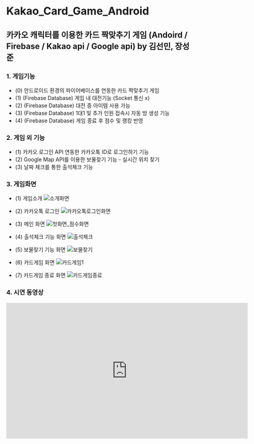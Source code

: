 # Kakao_Card_Game_Android
## 카카오 캐릭터를 이용한 카드 짝맞추기 게임 (Andoird / Firebase / Kakao api / Google api) by 김선민, 장성준

### 1. 게임기능   
- (0) 안드로이드 환경의 파이어베이스를 연동한 카드 짝맞추기 게임
- (1) (Firebase Database) 게임 내 대전기능 (Socket 통신 x)
- (2) (Firebase Database) 대전 중 아이템 사용 가능
- (3) (Firebase Database) 1대1 및 추가 인원 접속시 자동 방 생성 기능
- (4) (Firebase Database) 게임 종료 후 점수 및 랭킹 반영   

### 2. 게임 외 기능
- (1) 카카오 로그인 API 연동한 카카오톡 ID로 로그인하기 기능
- (2) Google Map API를 이용한 보물찾기 기능 - 실시간 위치 찾기
- (3) 날짜 체크를 통한 출석체크 기능

### 3. 게임화면
- (1) 게임소개
![소개화면](./readme_image/소개화면.PNG)

- (2) 카카오톡 로그인
![카카오톡로그인화면](./readme_image/카카오톡로그인화면.png)

- (3) 메인 화면
![첫화면_점수화면](./readme_image/첫화면_점수화면.png)

- (4) 출석체크 기능 화면
![출석체크](./readme_image/출석체크.png)

- (5) 보물찾기 기능 화면
![보물찾기](./readme_image/보물찾기.png)

- (6) 카드게임 화면
![카드게임1](./readme_image/카드게임1.png)

- (7) 카드게임 종료 화면
![카드게임종료](./readme_image/카드게임종료.png)

### 4. 시연 동영상
<iframe width="640" height="360" src="https://www.youtube.com/watch?v=J2PPYiU459A" frameborder="0" gesture="media" allowfullscreen=""></iframe>


